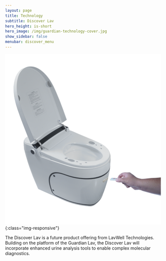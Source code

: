 ```yaml
---
layout: page
title: Technology
subtitle: Discover Lav
hero_height: is-short
hero_image: /img/guardian-technology-cover.jpg
show_sidebar: false
menubar: discover_menu
---
```


![Image](/img/discover/discover-lav.png){:class="img-responsive"}

The Discover Lav is a future product offering from LavWell Technologies.  Building on the platform of the Guardian Lav, the Discover Lav will incorporate enhanced urine analysis tools to enable complex molecular diagnostics.